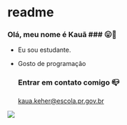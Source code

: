 # readme
### Olá, meu nome é Kauã ### 😛🫴


- Eu sou estudante.
- Gosto de programação

  ### Entrar em contato comigo 📪
  kaua.keher@escola.pr.gov.br


![](https://tenor.com/f6XubEljvee.gif)
  
  
